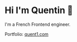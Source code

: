 <h1> Hi I'm Quentin 👋 </h1>

<p>
  I'm a French Frontend engineer.
</p>

Portfolio: [quent1.com](https://quent1.com)
